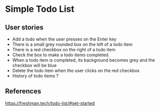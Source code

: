 # Simple Todo List

## User stories

- Add a todo when the user presses on the Enter key
- There is a small grey rounded box on the left of a todo item
- There is a red checkbox on the right of a todo item
- Check the box to make a todo items completed.
- When a todo item is completed, its background becomes grey and the checkbox will be blue
- Delete the todo item when the user clicks on the red checkbox
- History of todo items ?

## References

https://freshman.tech/todo-list/#get-started
